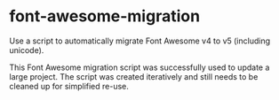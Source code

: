 # font-awesome-migration
Use a script to automatically migrate Font Awesome v4 to v5 (including unicode).

This Font Awesome migration script was successfully used to update a large project. The script was created iteratively and still needs to be cleaned up for simplified re-use.
